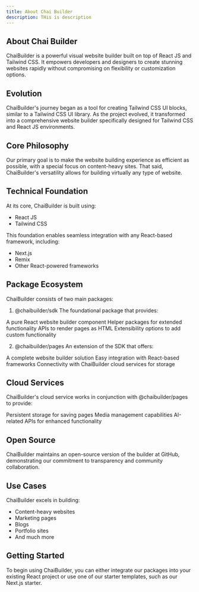 ```yaml
---
title: About Chai Builder
description: THis is description
---
```


## About Chai Builder
ChaiBuilder is a powerful visual website builder built on top of React JS and Tailwind CSS. It empowers developers and designers to create stunning websites rapidly without compromising on flexibility or customization options.

## Evolution
ChaiBuilder's journey began as a tool for creating Tailwind CSS UI blocks, similar to a Tailwind CSS UI library. As the project evolved, it transformed into a comprehensive website builder specifically designed for Tailwind CSS and React JS environments.

## Core Philosophy
Our primary goal is to make the website building experience as efficient as possible, with a special focus on content-heavy sites. That said, ChaiBuilder's versatility allows for building virtually any type of website.

## Technical Foundation
At its core, ChaiBuilder is built using:

 - React JS
 - Tailwind CSS

This foundation enables seamless integration with any React-based framework, including:

 - Next.js
 - Remix
 - Other React-powered frameworks

## Package Ecosystem
ChaiBuilder consists of two main packages:

1. @chaibuilder/sdk
The foundational package that provides:

A pure React website builder component
Helper packages for extended functionality
APIs to render pages as HTML
Extensibility options to add custom functionality

2. @chaibuilder/pages
An extension of the SDK that offers:

A complete website builder solution
Easy integration with React-based frameworks
Connectivity with ChaiBuilder cloud services for storage

## Cloud Services
ChaiBuilder's cloud service works in conjunction with @chaibuilder/pages to provide:

Persistent storage for saving pages
Media management capabilities
AI-related APIs for enhanced functionality

## Open Source
ChaiBuilder maintains an open-source version of the builder at GitHub, demonstrating our commitment to transparency and community collaboration.

## Use Cases
ChaiBuilder excels in building:

- Content-heavy websites
- Marketing pages
- Blogs
- Portfolio sites
- And much more

## Getting Started
To begin using ChaiBuilder, you can either integrate our packages into your existing React project or use one of our starter templates, such as our Next.js starter.